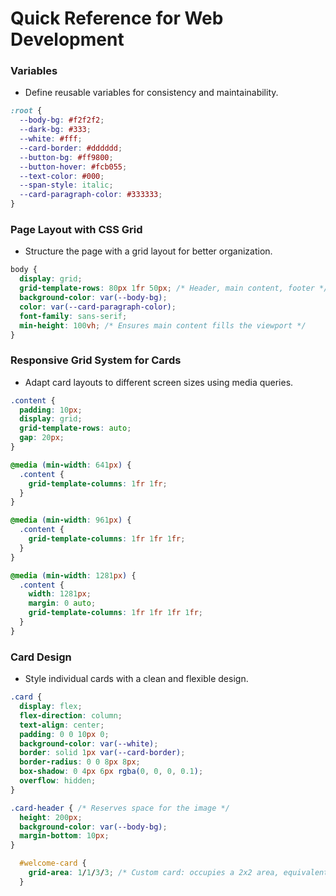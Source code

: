 # Quick Reference for Web Development

### Variables

* Define reusable variables for consistency and maintainability.

```CSS
:root {
  --body-bg: #f2f2f2;
  --dark-bg: #333;
  --white: #fff;
  --card-border: #dddddd;
  --button-bg: #ff9800;
  --button-hover: #fcb055;
  --text-color: #000;
  --span-style: italic;
  --card-paragraph-color: #333333;
}
```

### Page Layout with CSS Grid

* Structure the page with a grid layout for better organization.

```CSS
body {
  display: grid;
  grid-template-rows: 80px 1fr 50px; /* Header, main content, footer */
  background-color: var(--body-bg);
  color: var(--card-paragraph-color);
  font-family: sans-serif;
  min-height: 100vh; /* Ensures main content fills the viewport */
}
```

### Responsive Grid System for Cards

* Adapt card layouts to different screen sizes using media queries.

```CSS
.content {
  padding: 10px;
  display: grid;
  grid-template-rows: auto;
  gap: 20px;
}

@media (min-width: 641px) {
  .content {
    grid-template-columns: 1fr 1fr;
  }
}

@media (min-width: 961px) {
  .content {
    grid-template-columns: 1fr 1fr 1fr;
  }
}

@media (min-width: 1281px) {
  .content {
    width: 1281px;
    margin: 0 auto;
    grid-template-columns: 1fr 1fr 1fr 1fr;
  }
}

```

### Card Design

* Style individual cards with a clean and flexible design.

```CSS
.card {
  display: flex;
  flex-direction: column;
  text-align: center;
  padding: 0 0 10px 0;
  background-color: var(--white);
  border: solid 1px var(--card-border);
  border-radius: 0 0 8px 8px;
  box-shadow: 0 4px 6px rgba(0, 0, 0, 0.1);
  overflow: hidden;
}

.card-header { /* Reserves space for the image */
  height: 200px;
  background-color: var(--body-bg);
  margin-bottom: 10px;
}

  #welcome-card {
    grid-area: 1/1/3/3; /* Custom card: occupies a 2x2 area, equivalent to 4 standard grid cells */
  }
```
